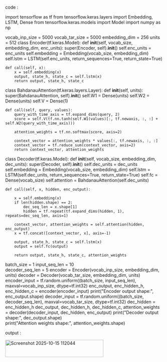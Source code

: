 code :

import tensorflow as tf
from tensorflow.keras.layers import Embedding, LSTM, Dense
from tensorflow.keras.models import Model
import numpy as np

vocab_inp_size = 5000
vocab_tar_size = 5000
embedding_dim = 256
units = 512
class Encoder(tf.keras.Model):
    def __init__(self, vocab_size, embedding_dim, enc_units):
        super(Encoder, self).__init__()
        self.enc_units = enc_units
        self.embedding = Embedding(vocab_size, embedding_dim)
        self.lstm = LSTM(self.enc_units, return_sequences=True, return_state=True)

    def call(self, x):
        x = self.embedding(x)
        output, state_h, state_c = self.lstm(x)
        return output, state_h, state_c
class BahdanauAttention(tf.keras.layers.Layer):
    def __init__(self, units):
        super(BahdanauAttention, self).__init__()
        self.W1 = Dense(units)
        self.W2 = Dense(units)
        self.V = Dense(1)

    def call(self, query, values):
        query_with_time_axis = tf.expand_dims(query, 2)
        score = self.V(tf.nn.tanh(self.W1(values)[:, tf.newaxis, :, :] + self.W2(query_with_time_axis)))

        attention_weights = tf.nn.softmax(score, axis=2)

        context_vector = attention_weights * values[:, tf.newaxis, :, :]
        context_vector = tf.reduce_sum(context_vector, axis=2)
        return context_vector, attention_weights
class Decoder(tf.keras.Model):
    def __init__(self, vocab_size, embedding_dim, dec_units):
        super(Decoder, self).__init__()
        self.dec_units = dec_units
        self.embedding = Embedding(vocab_size, embedding_dim)
        self.lstm = LSTM(self.dec_units, return_sequences=True, return_state=True)
        self.fc = Dense(vocab_size)
        self.attention = BahdanauAttention(self.dec_units)

    def call(self, x, hidden, enc_output):

        x = self.embedding(x)  
        if len(hidden.shape) == 2:
            dec_seq_len = x.shape[1]
            hidden = tf.repeat(tf.expand_dims(hidden, 1), repeats=dec_seq_len, axis=1)

        context_vector, attention_weights = self.attention(hidden, enc_output)
        x = tf.concat([context_vector, x], axis=-1)

        output, state_h, state_c = self.lstm(x)
        output = self.fc(output) 

        return output, state_h, state_c, attention_weights
batch_size = 1
input_seq_len = 10  
decoder_seq_len = 5 
encoder = Encoder(vocab_inp_size, embedding_dim, units)
decoder = Decoder(vocab_tar_size, embedding_dim, units)
encoder_input = tf.random.uniform((batch_size, input_seq_len), maxval=vocab_inp_size, dtype=tf.int32)
enc_output, enc_hidden_h, enc_hidden_c = encoder(encoder_input)
print("Encoder output shape:", enc_output.shape)
decoder_input = tf.random.uniform((batch_size, decoder_seq_len), maxval=vocab_tar_size, dtype=tf.int32)
dec_hidden = enc_hidden_h
dec_output, dec_hidden_h, dec_hidden_c, attention_weights = decoder(decoder_input, dec_hidden, enc_output)
print("Decoder output shape:", dec_output.shape)  
print("Attention weights shape:", attention_weights.shape) 

output :

<img width="313" height="55" alt="Screenshot 2025-10-15 112044" src="https://github.com/user-attachments/assets/ed004647-2f4c-47c2-aec0-30140db8fbbc" />
